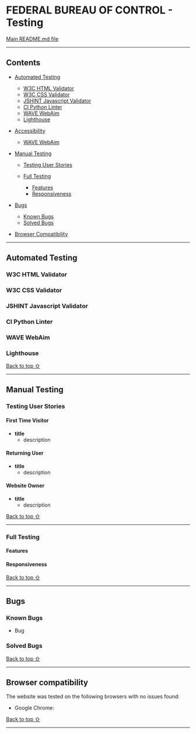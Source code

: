 <!-- Code for readme adapted from author's own project (Portfolio 1),
https://github.com/Boiann/boudoir-studio -->

# **FEDERAL BUREAU OF CONTROL - Testing** 

[Main README.md file](/README.md)

<!-- View live project -->

<!-- View GitHub repository -->

---
## **Contents**
* [Automated Testing](#automated-testing)
  * [W3C HTML Validator](#w3c-html-validator)
  * [W3C CSS Validator](#w3c-css-validator)
  * [JSHINT Javascript Validator](#jshint-javascript-validator)
  * [CI Python Linter](#ci-python-linter)
  * [WAVE WebAim](#wave-webaim)
  * [Lighthouse](#lighthouse)

* [Accessibility](#accessibility) 
  * [WAVE WebAim](#wave-webaim) 

* [Manual Testing](#manual-testing)
  * [Testing User Stories](#testing-user-stories)

  * [Full Testing](#full-testing)
    * [Features](#features)
    * [Responsiveness](#responsiveness)

* [Bugs](#bugs)
  * [Known Bugs](#known-bugs)
  * [Solved Bugs](#solved-bugs)

* [Browser Compatibility](#browser-compatibility)      

---

## Automated Testing

### **W3C HTML Validator**

### **W3C CSS Validator**

### **JSHINT Javascript Validator**

### **CI Python Linter**

### **WAVE WebAim**

### **Lighthouse**

[Back to top ⇧](#federal-bureau-of-control---testing)

---

## **Manual Testing**
### **Testing User Stories**

#### **First Time Visitor**
  * **title**
    * description

#### **Returning User**
  * **title**
    * description

#### **Website Owner**
  * **title**
    * description

[Back to top ⇧](#federal-bureau-of-control---testing)

---

### **Full Testing**

#### **Features**

#### **Responsiveness**

[Back to top ⇧](#federal-bureau-of-control---testing)

---

## **Bugs**

### **Known Bugs**

* Bug 

### **Solved Bugs**

[Back to top ⇧](#federal-bureau-of-control---testing)

---

## **Browser compatibility**
The website was tested on the following browsers with no issues found:

* Google Chrome:

[Back to top ⇧](#federal-bureau-of-control---testing)

***